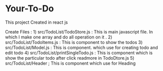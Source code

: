# Your-To-Do
 This project Created in react js 

 Create Files :
    1) src/TodoList/TodoStore.js : This is main javascript file. In which I make one array and do all operation on it .
    2) src/TodoList/TodoItems.js : This is component to show the todos 
    3) src/TodoList/Model.js : This is component. which use for creating todo and edit todo
    4) src/TodoList/printSingleTodo.js : This is component which is show the particular todo after click readmore in TodoDtore.js
    5) src/TodoList/Header ; This is component which use for Heading
         
